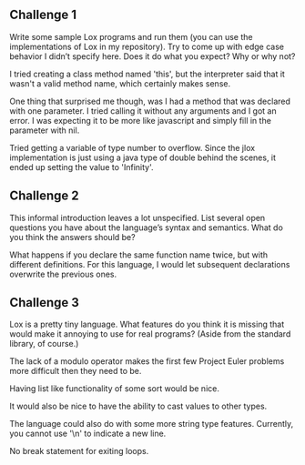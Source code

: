 
Challenge 1
-----------
Write some sample Lox programs and run them (you can use the implementations of
Lox in my repository). Try to come up with edge case behavior I didn’t specify
here. Does it do what you expect? Why or why not?

I tried creating a class method named 'this', but the interpreter said that it
wasn't a valid method name, which certainly makes sense.

One thing that surprised me though, was I had a method that was declared with
one parameter. I tried calling it without any arguments and I got an error. I
was expecting it to be more like javascript and simply fill in the parameter
with nil.

Tried getting a variable of type number to overflow. Since the jlox
implementation is just using a java type of double behind the scenes, it ended
up setting the value to 'Infinity'.

Challenge 2
-----------
This informal introduction leaves a lot unspecified. List several open
questions you have about the language’s syntax and semantics. What do you think
the answers should be?

What happens if you declare the same function name twice, but with different
definitions. For this language, I would let subsequent declarations overwrite
the previous ones.

Challenge 3
-----------
Lox is a pretty tiny language. What features do you think it is missing that
would make it annoying to use for real programs? (Aside from the standard
library, of course.)

The lack of a modulo operator makes the first few Project Euler problems more
difficult then they need to be.

Having list like functionality of some sort would be nice.

It would also be nice to have the ability to cast values to other types.

The language could also do with some more string type features. Currently, you
cannot use '\n' to indicate a new line.

No break statement for exiting loops.
